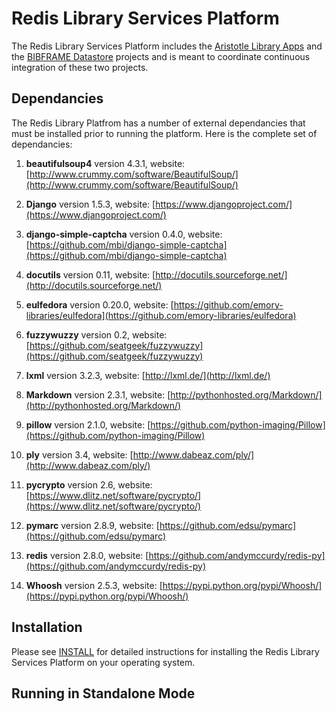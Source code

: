 [ALA]: https://github.com/jermnelson/aristotle-library-apps
[BDS]: https://github.com/jermnelson/BIBFRAME-Datastore

Redis Library Services Platform
===============================

The Redis Library Services Platform includes the 
[Aristotle Library Apps][ALA] and the 
[BIBFRAME Datastore][BDS] projects and is 
meant to coordinate continuous integration of these two projects.

## Dependancies
The Redis Library Platfrom has a number of external dependancies that must be installed
prior to running the platform. Here is the complete set of dependancies:

1.  **beautifulsoup4** version 4.3.1, 
    website: [http://www.crummy.com/software/BeautifulSoup/](http://www.crummy.com/software/BeautifulSoup/)

1.  **Django** version 1.5.3, 
    website: [https://www.djangoproject.com/](https://www.djangoproject.com/)

1.  **django-simple-captcha** version 0.4.0, 
    website: [https://github.com/mbi/django-simple-captcha](https://github.com/mbi/django-simple-captcha)

1.  **docutils** version 0.11, 
    website: [http://docutils.sourceforge.net/](http://docutils.sourceforge.net/)

1.  **eulfedora** version 0.20.0, 
    website: [https://github.com/emory-libraries/eulfedora](https://github.com/emory-libraries/eulfedora)

1.  **fuzzywuzzy** version 0.2, 
    website: [https://github.com/seatgeek/fuzzywuzzy](https://github.com/seatgeek/fuzzywuzzy)

1.  **lxml** version 3.2.3, 
    website: [http://lxml.de/](http://lxml.de/)

1.  **Markdown** version 2.3.1, 
    website: [http://pythonhosted.org/Markdown/](http://pythonhosted.org/Markdown/)

1.  **pillow** version 2.1.0, 
    website: [https://github.com/python-imaging/Pillow](https://github.com/python-imaging/Pillow)

1.  **ply** version 3.4, 
    website: [http://www.dabeaz.com/ply/](http://www.dabeaz.com/ply/)

1.  **pycrypto** version 2.6, 
    website: [https://www.dlitz.net/software/pycrypto/](https://www.dlitz.net/software/pycrypto/)

1.  **pymarc** version 2.8.9, 
    website: [https://github.com/edsu/pymarc](https://github.com/edsu/pymarc)

1.  **redis** version 2.8.0, 
    website: [https://github.com/andymccurdy/redis-py](https://github.com/andymccurdy/redis-py)

1.  **Whoosh** version 2.5.3, 
    website: [https://pypi.python.org/pypi/Whoosh/](https://pypi.python.org/pypi/Whoosh/)

## Installation
Please see [INSTALL](wiki/INSTALL) for detailed instructions for installing the Redis Library Services
Platform on your operating system.

## Running in Standalone Mode

